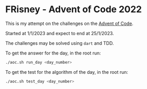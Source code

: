 # FRisney - Advent of Code 2022

This is my attempt on the challenges on the [Advent of Code](https://adventofcode.com).

Started at 1/1/2023 and expect to end at 25/1/2023.

The challenges may be solved using `dart` and TDD.

To get the answer for the day, in the root run:
```bash
./aoc.sh run_day <day_number>
```

To get the test for the algorithm of the day, in the root run:
```bash
./aoc.sh test_day <day_number>
```

